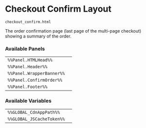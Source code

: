 # Checkout Confirm Layout

`checkout_confirm.html`

The order confirmation page (last page of the multi-page checkout) showing a summary of the order.

### Available Panels
|||
|---|---|
| `%%Panel.HTMLHead%%` |
| `%%Panel.Header%%` |
| `%%Panel.WrapperBanner%%` |
| `%%Panel.ConfirmOrder%%` |
| `%%Panel.Footer%%` |

### Available Variables
|||
|---|---|
| `%%GLOBAL_CdnAppPath%%` |
| `%%GLOBAL_JSCacheToken%%` |
